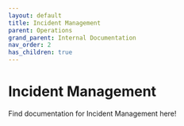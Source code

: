 ```yaml
---
layout: default
title: Incident Management
parent: Operations
grand_parent: Internal Documentation
nav_order: 2
has_children: true
---
```

# Incident Management 
Find documentation for Incident Management here!
